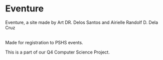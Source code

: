 # Eventure
Eventure, a site made by Art DR. Delos Santos and Airielle Randolf D. Dela Cruz <br><br>

Made for registration to PSHS events.

This is a part of our Q4 Computer Science Project.
